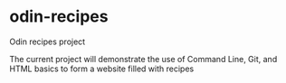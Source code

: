 # odin-recipes
Odin recipes project

The current project will demonstrate the use of Command Line, Git, and HTML basics to form a website filled with recipes